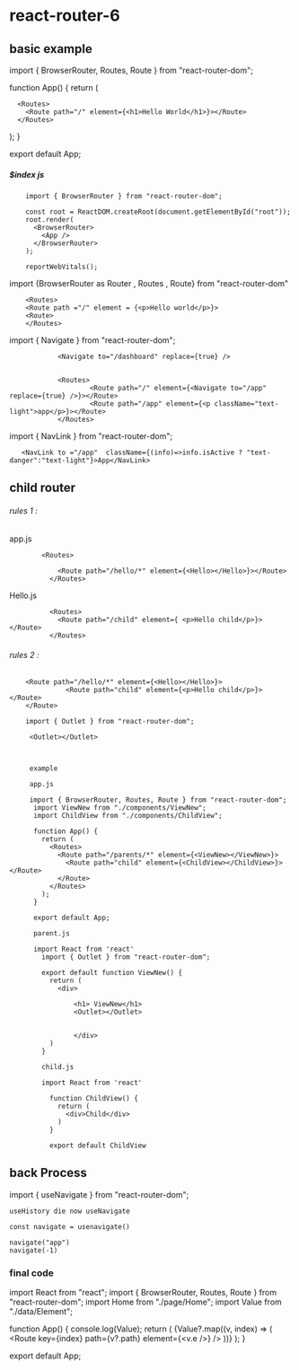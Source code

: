 # react-router-6

## basic example

import { BrowserRouter, Routes, Route } from "react-router-dom";

function App() {
  return (
   
      <Routes>
        <Route path="/" element={<h1>Hello World</h1>}></Route>
      </Routes>
  
  );
}

export default App;


##### $index js 

        import { BrowserRouter } from "react-router-dom";

        const root = ReactDOM.createRoot(document.getElementById("root"));
        root.render(
          <BrowserRouter>
            <App />
          </BrowserRouter>
        );

        reportWebVitals();





import {BrowserRouter as Router , Routes , Route} from "react-router-dom"

       
        <Routes>
        <Route path ="/" element = {<p>Hello world</p>}>
        <Route>
        </Routes>

import { Navigate } from "react-router-dom";

                <Navigate to="/dashboard" replace={true} />


                <Routes>
                        <Route path="/" element={<Navigate to="/app" replace={true} />}></Route>
                        <Route path="/app" element={<p className="text-light">app</p>}></Route>
                </Routes>
   
   
   
   import { NavLink } from "react-router-dom";
             
                
       <NavLink to ="/app"  className={(info)=>info.isActive ? "text-danger":"text-light"}>App</NavLink>
  
  
  ## child router
  
 ######  rules 1 : 
  
  app.js 
  
            <Routes>
              
                <Route path="/hello/*" element={<Hello></Hello>}></Route>
              </Routes>
              
   Hello.js
   
              <Routes>
                <Route path="/child" element={ <p>Hello child</p>}></Route>
              </Routes>
              
    
######  rules 2 : 

        <Route path="/hello/*" element={<Hello></Hello>}>
                  <Route path="child" element={<p>Hello child</p>}></Route>
        </Route>
        
        import { Outlet } from "react-router-dom";
        
         <Outlet></Outlet>



         example 

         app.js 
         
         import { BrowserRouter, Routes, Route } from "react-router-dom";
          import ViewNew from "./components/ViewNew";
          import ChildView from "./components/ChildView";
          
          function App() {
            return (
              <Routes>
                <Route path="/parents/*" element={<ViewNew></ViewNew>}>
                  <Route path="child" element={<ChildView></ChildView>}></Route>
                </Route>
              </Routes>
            );
          }
          
          export default App;

          parent.js

          import React from 'react'
            import { Outlet } from "react-router-dom";
            
            export default function ViewNew() {
              return (
                <div>
            
                    <h1> ViewNew</h1>
                    <Outlet></Outlet>
                   
                    
                    </div>
              )
            }

            child.js

            import React from 'react'

              function ChildView() {
                return (
                  <div>Child</div>
                )
              }
              
              export default ChildView


         
         
## back Process 
import { useNavigate } from "react-router-dom";

    useHistory die now useNavigate
    
    const navigate = usenavigate()
    
    navigate("app")
    navigate(-1)


### final code 


import React from "react";
import { BrowserRouter, Routes, Route } from "react-router-dom";
import Home from "./page/Home";
import Value from "./data/Element";

function App() {
  console.log(Value);
  return (
    <BrowserRouter>
      <Routes>
        {Value?.map((v, index) => (
          <Route key={index} path={v?.path} element={<v.e />} />
        ))}
      </Routes>
    </BrowserRouter>
  );
}

export default App;

    
    
    
    
         


       
